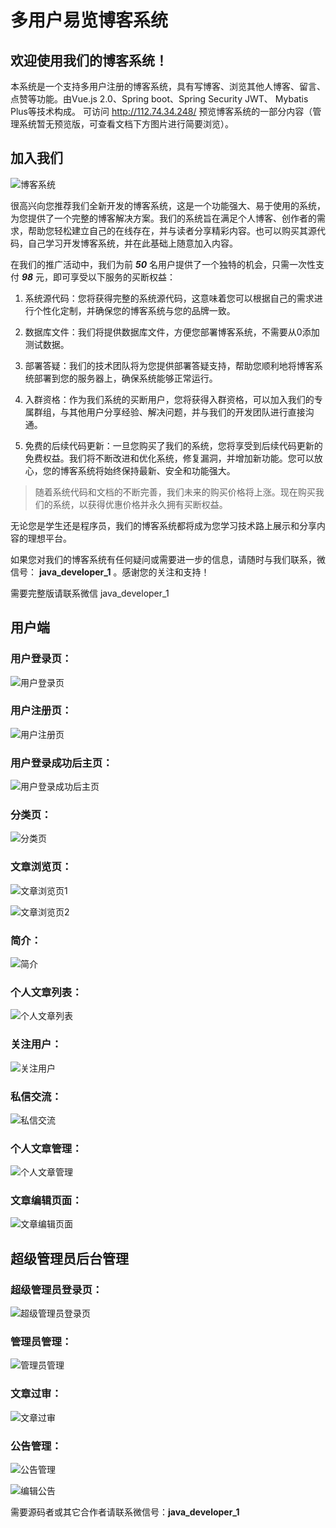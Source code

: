 # 多用户易览博客系统

## 欢迎使用我们的博客系统！


本系统是一个支持多用户注册的博客系统，具有写博客、浏览其他人博客、留言、点赞等功能。由Vue.js 2.0、Spring boot、Spring Security JWT、 Mybatis Plus等技术构成。
可访问 http://112.74.34.248/ 预览博客系统的一部分内容（管理系统暂无预览版，可查看文档下方图片进行简要浏览）。

## 加入我们

![博客系统](./img/user/01.png)

很高兴向您推荐我们全新开发的博客系统，这是一个功能强大、易于使用的系统，为您提供了一个完整的博客解决方案。我们的系统旨在满足个人博客、创作者的需求，帮助您轻松建立自己的在线存在，并与读者分享精彩内容。也可以购买其源代码，自己学习开发博客系统，并在此基础上随意加入内容。

在我们的推广活动中，我们为前 ***50*** 名用户提供了一个独特的机会，只需一次性支付 ***98*** 元，即可享受以下服务的买断权益：

1. 系统源代码：您将获得完整的系统源代码，这意味着您可以根据自己的需求进行个性化定制，并确保您的博客系统与您的品牌一致。

2. 数据库文件：我们将提供数据库文件，方便您部署博客系统，不需要从0添加测试数据。

3. 部署答疑：我们的技术团队将为您提供部署答疑支持，帮助您顺利地将博客系统部署到您的服务器上，确保系统能够正常运行。

4. 入群资格：作为我们系统的买断用户，您将获得入群资格，可以加入我们的专属群组，与其他用户分享经验、解决问题，并与我们的开发团队进行直接沟通。

5. 免费的后续代码更新：一旦您购买了我们的系统，您将享受到后续代码更新的免费权益。我们将不断改进和优化系统，修复漏洞，并增加新功能。您可以放心，您的博客系统将始终保持最新、安全和功能强大。

> 随着系统代码和文档的不断完善，我们未来的购买价格将上涨。现在购买我们的系统，以获得优惠价格并永久拥有买断权益。

无论您是学生还是程序员，我们的博客系统都将成为您学习技术路上展示和分享内容的理想平台。


如果您对我们的博客系统有任何疑问或需要进一步的信息，请随时与我们联系，微信号： **java_developer_1** 。感谢您的关注和支持！

需要完整版请联系微信 java_developer_1



## 用户端

### 用户登录页：

![用户登录页](./img/user/01.png)



### 用户注册页：

![用户注册页](./img/user/02.jpg)



### 用户登录成功后主页：

![用户登录成功后主页](./img/user/03.jpg)



### 分类页：

![分类页](./img/user/04.jpg)



### 文章浏览页：

![文章浏览页1](./img/user/05.jpg)

![文章浏览页2](./img/user/06.jpg)



### 简介：

![简介](./img/user/07.jpg)



### 个人文章列表：

![个人文章列表](./img/user/08.jpg)



### 关注用户：

![关注用户](./img/user/09.jpg)



### 私信交流：

![私信交流](./img/user/10.jpg)



### 个人文章管理：

![个人文章管理](./img/user/11.jpg)



### 文章编辑页面：

![文章编辑页面](./img/user/12.jpg)





## 超级管理员后台管理

### 超级管理员登录页：

![超级管理员登录页](./img/admin/01.jpg)



### 管理员管理：

![管理员管理](./img/admin/02.jpg)



### 文章过审：

![文章过审](./img/admin/03.jpg)



### 公告管理：

![公告管理](./img/admin/04.jpg)

![编辑公告](./img/admin/05.jpg)



需要源码者或其它合作者请联系微信号：**java_developer_1**
